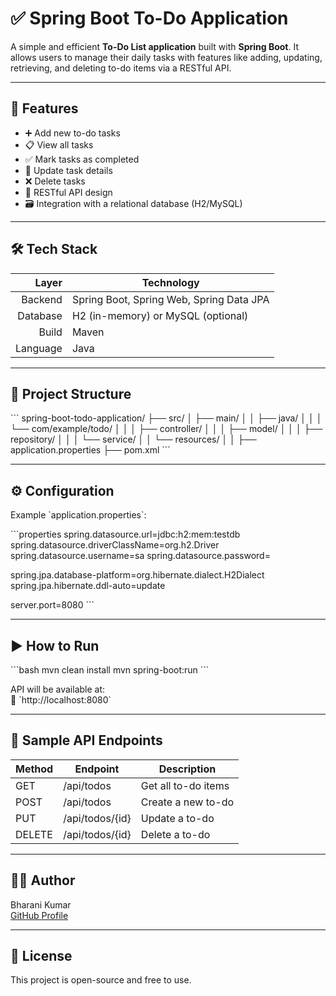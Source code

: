 
# ✅ Spring Boot To-Do Application

A simple and efficient **To-Do List application** built with **Spring Boot**. It allows users to manage their daily tasks with features like adding, updating, retrieving, and deleting to-do items via a RESTful API.

---

## 🚀 Features

- ➕ Add new to-do tasks
- 📋 View all tasks
- ✅ Mark tasks as completed
- 📝 Update task details
- ❌ Delete tasks
- 🧩 RESTful API design
- 🗃️ Integration with a relational database (H2/MySQL)

---

## 🛠 Tech Stack

| Layer     | Technology                       |
|----------:|----------------------------------|
| Backend   | Spring Boot, Spring Web, Spring Data JPA |
| Database  | H2 (in-memory) or MySQL (optional) |
| Build     | Maven                            |
| Language  | Java                             |

---

## 📂 Project Structure

\`\`\`
spring-boot-todo-application/
├── src/
│   ├── main/
│   │   ├── java/
│   │   │   └── com/example/todo/
│   │   │       ├── controller/
│   │   │       ├── model/
│   │   │       ├── repository/
│   │   │       └── service/
│   │   └── resources/
│   │       ├── application.properties
├── pom.xml
\`\`\`

---

## ⚙️ Configuration

Example \`application.properties\`:

\`\`\`properties
spring.datasource.url=jdbc:h2:mem:testdb
spring.datasource.driverClassName=org.h2.Driver
spring.datasource.username=sa
spring.datasource.password=

spring.jpa.database-platform=org.hibernate.dialect.H2Dialect
spring.jpa.hibernate.ddl-auto=update

server.port=8080
\`\`\`

---

## ▶️ How to Run

\`\`\`bash
mvn clean install
mvn spring-boot:run
\`\`\`

API will be available at:  
🔗 \`http://localhost:8080\`

---

## 📡 Sample API Endpoints

| Method | Endpoint         | Description              |
|--------|------------------|--------------------------|
| GET    | /api/todos       | Get all to-do items      |
| POST   | /api/todos       | Create a new to-do       |
| PUT    | /api/todos/{id}  | Update a to-do           |
| DELETE | /api/todos/{id}  | Delete a to-do           |

---

## 🙋‍♂️ Author

Bharani Kumar  
[GitHub Profile](https://github.com/J0shethan)

---

## 📄 License

This project is open-source and free to use.
